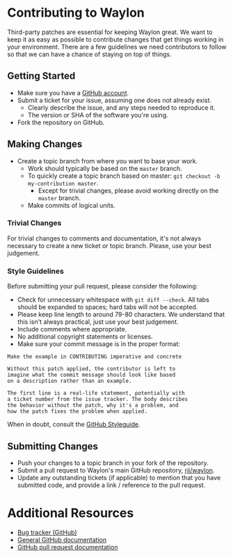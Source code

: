 # Contributing to Waylon
Third-party patches are essential for keeping Waylon great. We want to keep it
as easy as possible to contribute changes that get things working in your
environment. There are a few guidelines we need contributors to follow so that
we can have a chance of staying on top of things.

## Getting Started
* Make sure you have a [GitHub account](https://github.com/join).
* Submit a ticket for your issue, assuming one does not already exist.
  * Clearly describe the issue, and any steps needed to reproduce it.
  * The version or SHA of the software you're using.
* Fork the repository on GitHub.

## Making Changes
* Create a topic branch from where you want to base your work.
  * Work should typically be based on the `master` branch.
  * To quickly create a topic branch based on master:
  `git checkout -b my-contribution master`.
    * Except for trivial changes, please avoid working directly on the `master`
    branch.
  * Make commits of logical units.

### Trivial Changes
For trivial changes to comments and documentation, it's not always necessary to
create a new ticket or topic branch. Please, use your best judgement.

### Style Guidelines
Before submitting your pull request, please consider the following:
  * Check for unnecessary whitespace with `git diff --check`. All tabs should
  be expanded to spaces; hard tabs will not be accepted.
  * Please keep line length to around 79-80 characters. We understand that
  this isn't always practical, just use your best judgement.
  * Include comments where appropriate.
  * No additional copyright statements or licenses.
  * Make sure your commit message is in the proper format:

  ```
  Make the example in CONTRIBUTING imperative and concrete

  Without this patch applied, the contributor is left to
  imagine what the commit message should look like based
  on a description rather than an example.

  The first line is a real-life statement, potentially with
  a ticket number from the issue tracker. The body describes
  the behavior without the patch, why it's a problem, and
  how the patch fixes the problem when applied.
  ```

When in doubt, consult the [GitHub Styleguide](https://github.com/styleguide).

## Submitting Changes
* Push your changes to a topic branch in your fork of the repository.
* Submit a pull request to Waylon's main GitHub repository,
[rji/waylon](https://github.com/rji/waylon).
* Update any outstanding tickets (if applicable) to mention that you have
submitted code, and provide a link / reference to the pull request.

# Additional Resources
* [Bug tracker (GitHub)](https://github.com/rji/waylon/issues)
* [General GitHub documentation](https://help.github.com)
* [GitHub pull request documentation](https://help.github.com/articles/using-pull-requests)

